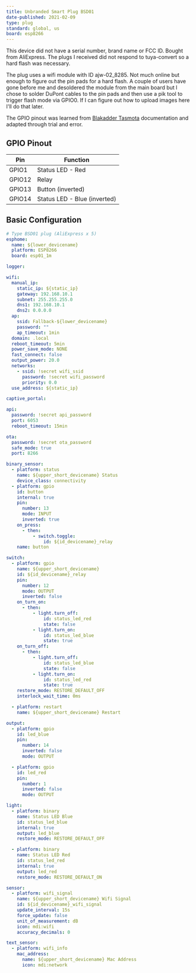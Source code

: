 ```yaml
---
title: Unbranded Smart Plug BSD01
date-published: 2021-02-09
type: plug
standard: global, us
board: esp8266
---
```


This device did not have a serial number, brand name or FCC ID. Bought from AliExpress. The plugs I received did not respond to tuya-convert so a hard flash was necessary.

The plug uses a wifi module with ID ajw-02_8285. Not much online but enough to figure out the pin pads for a hard flash. A couple of users have gone before me and desoldered the module from the main board but I chose to solder DuPont cables to the pin pads and then use a pik tool to trigger flash mode via GPIO0. If I can figure out how to upload images here I'll do that later.

The GPIO pinout was learned from [Blakadder Tasmota](https://templates.blakadder.com/BSD01.html) documentation and adapted through trial and error.

## GPIO Pinout

| Pin    | Function                     |
| ------ | ---------------------------- |
| GPIO1  | Status LED - Red             |
| GPIO12 | Relay                        |
| GPIO13 | Button (inverted)            |
| GPIO14 | Status LED - Blue (inverted) |

## Basic Configuration

```yaml
# Type BSD01 plug (AliExpress x 5)
esphome:
  name: ${lower_devicename}
  platform: ESP8266
  board: esp01_1m

logger:

wifi:
  manual_ip:
    static_ip: ${static_ip}
    gateway: 192.168.10.1
    subnet: 255.255.255.0
    dns1: 192.168.10.1
    dns2: 0.0.0.0
  ap:
    ssid: Fallback-${lower_devicename}
    password: ""
    ap_timeout: 1min
  domain: .local
  reboot_timeout: 5min
  power_save_mode: NONE
  fast_connect: false
  output_power: 20.0
  networks:
    - ssid: !secret wifi_ssid
      password: !secret wifi_password
      priority: 0.0
  use_address: ${static_ip}

captive_portal:

api:
  password: !secret api_password
  port: 6053
  reboot_timeout: 15min

ota:
  password: !secret ota_password
  safe_mode: true
  port: 8266

binary_sensor:
  - platform: status
    name: ${upper_short_devicename} Status
    device_class: connectivity
  - platform: gpio
    id: button
    internal: true
    pin:
      number: 13
      mode: INPUT
      inverted: true
    on_press:
      - then:
          - switch.toggle:
              id: ${id_devicename}_relay
    name: button

switch:
  - platform: gpio
    name: ${upper_short_devicename}
    id: ${id_devicename}_relay
    pin:
      number: 12
      mode: OUTPUT
      inverted: false
    on_turn_on:
      - then:
          - light.turn_off:
              id: status_led_red
              state: false
          - light.turn_on:
              id: status_led_blue
              state: true
    on_turn_off:
      - then:
          - light.turn_off:
              id: status_led_blue
              state: false
          - light.turn_on:
              id: status_led_red
              state: true
    restore_mode: RESTORE_DEFAULT_OFF
    interlock_wait_time: 0ms

  - platform: restart
    name: ${upper_short_devicename} Restart

output:
  - platform: gpio
    id: led_blue
    pin:
      number: 14
      inverted: false
      mode: OUTPUT

  - platform: gpio
    id: led_red
    pin:
      number: 1
      inverted: false
      mode: OUTPUT

light:
  - platform: binary
    name: Status LED Blue
    id: status_led_blue
    internal: true
    output: led_blue
    restore_mode: RESTORE_DEFAULT_OFF

  - platform: binary
    name: Status LED Red
    id: status_led_red
    internal: true
    output: led_red
    restore_mode: RESTORE_DEFAULT_ON

sensor:
  - platform: wifi_signal
    name: ${upper_short_devicename} Wifi Signal
    id: ${id_devicename}_wifi_signal
    update_interval: 15s
    force_update: false
    unit_of_measurement: dB
    icon: mdi:wifi
    accuracy_decimals: 0

text_sensor:
  - platform: wifi_info
    mac_address:
      name: ${upper_short_devicename} Mac Address
      icon: mdi:network
```
